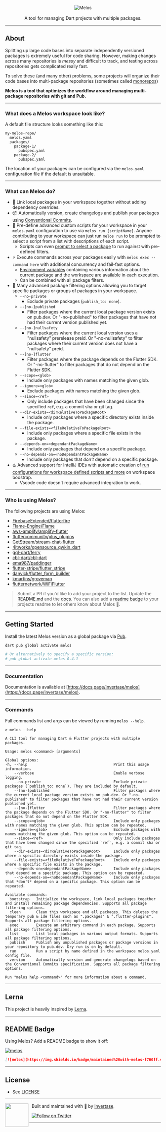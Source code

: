 <p align="center">
  <img src="https://static.invertase.io/assets/melos-logo.png" alt="Melos" /> <br /><br />
  <span>A tool for managing Dart projects with multiple packages.</span>
</p>

---

## About

Splitting up large code bases into separate independently versioned packages is extremely useful for code sharing.
However, making changes across many repositories is _messy_ and difficult to track, and testing across repositories gets
complicated really fast.

To solve these (and many other) problems, some projects will organize their code
bases into multi-package repositories (sometimes called
[monorepos](https://en.wikipedia.org/wiki/Monorepo))

**Melos is a tool that optimizes the workflow around managing multi-package repositories with git and Pub.**

---

### What does a Melos workspace look like?

A default file structure looks something like this:

```
my-melos-repo/
  melos.yaml
  packages/
    package-1/
      pubspec.yaml
    package-2/
      pubspec.yaml
```

The location of your packages can be configured via the `melos.yaml` configuration file if the default is unsuitable.

---

### What can Melos do?

- 🔗 Link local packages in your workspace together without adding dependency overrides.
- 📦 Automatically version, create changelogs and publish your packages
  using [Conventional Commits](https://www.conventionalcommits.org/en/v1.0.0/).
- 📜 Pre-define advanced custom scripts for your workspace in your `melos.yaml` configuration to use
  via `melos run [scriptName]`. Anyone contributing to your workspace can just run `melos run` to be prompted to select
  a script from a list with descriptions of each script.
    - Scripts can even [prompt to select a package](https://github.com/invertase/melos/pull/34) to run against with
      pre-defined filters.
- ⚡ Execute commands across your packages easily with `melos exec -- command here` with additional concurrency and
  fail-fast options.
    - [Environment variables](https://github.com/invertase/melos/issues/3) containing various information about the
      current package and the workspace are available in each execution.
    - Can be combined with all package filters.
- 🎯 Many advanced package filtering options allowing you to target specific packages or groups of packages in your
  workspace.
    - `--no-private`
        - Exclude private packages (`publish_to: none`).
    - `--[no-]published`
        - Filter packages where the current local package version exists on pub.dev. Or "-no-published" to filter
          packages that have not had their current version published yet.
    - `--[no-]nullsafety`
        - Filter packages where the current local version uses a "nullsafety" prerelease preid. Or "-no-nullsafety" to
          filter packages where their current version does not have a "nullsafety" preid.
    - `--[no-]flutter`
        - Filter packages where the package depends on the Flutter SDK. Or "-no-flutter" to filter packages that do not
          depend on the Flutter SDK.
    - `--scope=<glob>`
        - Include only packages with names matching the given glob.
    - `--ignore=<glob>`
        - Exclude packages with names matching the given glob.
    - `--since=<ref>`
        - Only include packages that have been changed since the specified `ref`, e.g. a commit sha or git tag.
    - `--dir-exists=<dirRelativeToPackageRoot>`
        - Include only packages where a specific directory exists inside the package.
    - `--file-exists=<fileRelativeToPackageRoot>`
        - Include only packages where a specific file exists in the package.
    - `--depends-on=<dependantPackageName>`
        - Include only packages that depend on a specific package.
    - `--no-depends-on=<noDependantPackageName>`
        - Include only packages that *don't* depend on a specific package.
- ♨️ Advanced support for IntelliJ IDEs with automatic creation
  of [run configurations for workspace defined scripts and more](https://github.com/invertase/melos/issues/9) on
  workspace boostrap.
    - Vscode code doesn't require advanced integration to work.

---

### Who is using Melos?

The following projects are using Melos:

- [FirebaseExtended/flutterfire](https://github.com/FirebaseExtended/flutterfire)
- [Flame-Engine/Flame](https://github.com/flame-engine/flame)
- [aws-amplify/amplify-flutter](https://github.com/aws-amplify/amplify-flutter)
- [fluttercommunity/plus_plugins](https://github.com/fluttercommunity/plus_plugins)
- [GetStream/stream-chat-flutter](https://github.com/GetStream/stream-chat-flutter)
- [4itworks/opensource_qwkin_dart](https://github.com/4itworks/opensource_qwkin_dart)
- [gql-dart/ferry](https://github.com/gql-dart/ferry)
- [cbl-dart/cbl-dart](https://github.com/cbl-dart/cbl-dart)
- [ema987/paddinger](https://github.com/ema987/paddinger)
- [flutter-stripe/flutter_stripe](https://github.com/flutter-stripe/flutter_stripe)
- [danvick/flutter_form_builder](https://github.com/danvick/flutter_form_builder)
- [kmartins/groveman](https://github.com/kmartins/groveman)
- [flutternetwork/WiFiFlutter](https://github.com/flutternetwork/WiFiFlutter)

> Submit a PR if you'd like to add your project to the list.
> Update the [README.md](https://github.com/invertase/melos/edit/main/packages/melos/README.md) and the
> [docs](https://github.com/invertase/melos/edit/main/docs/index.mdx).
> You can also add a [readme badge](#readme-badge) to your projects readme to let others know about Melos 💙.

---

## Getting Started

Install the latest Melos version as a global package via [Pub](https://pub.dev/).

```bash
dart pub global activate melos

# Or alternatively to specify a specific version:
# pub global activate melos 0.4.1
```

---

### Documentation

Documentation is available at [https://docs.page/invertase/melos](https://docs.page/invertase/melos).

---

### Commands

Full commands list and args can be viewed by running `melos --help`.

```
> melos --help

A CLI tool for managing Dart & Flutter projects with multiple packages.

Usage: melos <command> [arguments]

Global options:
-h, --help                                       Print this usage information.
    --verbose                                    Enable verbose logging.
    --no-private                                 Exclude private packages (`publish_to: none`). They are included by default.
    --[no-]published                             Filter packages where the current local package version exists on pub.dev. Or "-no-published" to filter packages that have not had their current version published yet.
    --[no-]flutter                               Filter packages where the package depends on the Flutter SDK. Or "-no-flutter" to filter packages that do not depend on the Flutter SDK.
    --scope=<glob>                               Include only packages with names matching the given glob. This option can be repeated.
    --ignore=<glob>                              Exclude packages with names matching the given glob. This option can be repeated.
    --since=<ref>                                Only include packages that have been changed since the specified `ref`, e.g. a commit sha or git tag.
    --dir-exists=<dirRelativeToPackageRoot>      Include only packages where a specific directory exists inside the package.
    --file-exists=<fileRelativeToPackageRoot>    Include only packages where a specific file exists in the package.
    --depends-on=<dependantPackageName>          Include only packages that depend on a specific package. This option can be repeated.
    --no-depends-on=<noDependantPackageName>     Include only packages that *don't* depend on a specific package. This option can be repeated.

Available commands:
  bootstrap   Initialize the workspace, link local packages together and install remaining package dependencies. Supports all package filtering options.
  clean       Clean this workspace and all packages. This deletes the temporary pub & ide files such as ".packages" & ".flutter-plugins". Supports all package filtering options.
  exec        Execute an arbitrary command in each package. Supports all package filtering options.
  list        List local packages in various output formats. Supports all package filtering options.
  publish     Publish any unpublished packages or package versions in your repository to pub.dev. Dry run is on by default.
  run         Run a script by name defined in the workspace melos.yaml config file.
  version     Automatically version and generate changelogs based on the Conventional Commits specification. Supports all package filtering options.

Run "melos help <command>" for more information about a command.
```

---

## Lerna

This project is heavily inspired by [Lerna](https://lerna.js.org/).

---

## README Badge

Using Melos? Add a README badge to show it off:

[![melos](https://img.shields.io/badge/maintained%20with-melos-f700ff.svg?style=flat-square)](https://github.com/invertase/melos)

```markdown
[![melos](https://img.shields.io/badge/maintained%20with-melos-f700ff.svg?style=flat-square)](https://github.com/invertase/melos)
```

---

## License

- See [LICENSE](/LICENSE)

---

<p>
  <img align="left" width="75px" src="https://static.invertase.io/assets/invertase-logo-small.png">
  <p align="left">
    &nbsp;&nbsp;Built and maintained with 💛 by <a href="https://invertase.io">Invertase</a>.
  </p>
  <p align="left">
    &nbsp;&nbsp;<a href="https://twitter.com/invertaseio"><img src="https://img.shields.io/twitter/follow/invertaseio.svg?style=flat-square&colorA=1da1f2&colorB=&label=Follow%20on%20Twitter" alt="Follow on Twitter"></a>
  </p>
</p>

---
